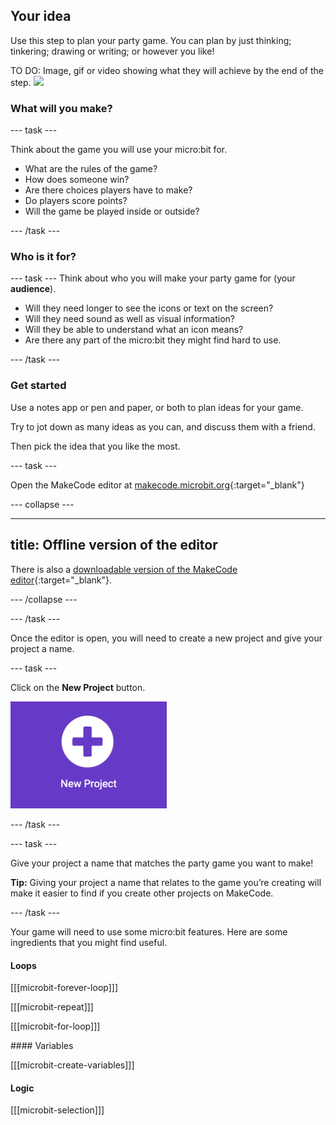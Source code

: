 ## Your idea

Use this step to plan your party game. You can plan by just thinking; tinkering; drawing or writing; or however you like! 

TO DO: Image, gif or video showing what they will achieve by the end of the step. ![](images/image.png)

### What will you make?

--- task ---

Think about the game you will use your micro:bit for. 
- What are the rules of the game?
- How does someone win?
- Are there choices players have to make?
- Do players score points?
- Will the game be played inside or outside?

--- /task ---

### Who is it for?

--- task ---
Think about who you will make your party game for (your **audience**).
- Will they need longer to see the icons or text on the screen?
- Will they need sound as well as visual information?
- Will they be able to understand what an icon means?
- Are there any part of the micro:bit they might find hard to use.

--- /task ---

### Get started

Use a notes app or pen and paper, or both to plan ideas for your game. 

Try to jot down as many ideas as you can, and discuss them with a friend. 

Then pick the idea that you like the most.

--- task ---

Open the MakeCode editor at [makecode.microbit.org](https://makecode.microbit.org){:target="_blank"}

--- collapse ---

---
title: Offline version of the editor
---

There is also a [downloadable version of the MakeCode editor](https://makecode.microbit.org/offline-app){:target="_blank"}.

--- /collapse ---

--- /task ---

Once the editor is open, you will need to create a new project and give your project a name. 

--- task ---

Click on the **New Project** button.

<img src="images/new-project-button.png" alt="The New Project button inside MakeCode." width="250"/>

--- /task ---

--- task ---

Give your project a name that matches the party game you want to make!

**Tip:** Giving your project a name that relates to the game you’re creating will make it easier to find if you create other projects on MakeCode.

--- /task ---

Your game will need to use some micro:bit features. Here are some ingredients that you might find useful.

#### Loops

[[[microbit-forever-loop]]]

[[[microbit-repeat]]]

[[[microbit-for-loop]]]

#### Variables

[[[microbit-create-variables]]]

#### Logic

[[[microbit-selection]]]